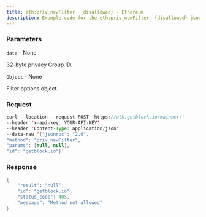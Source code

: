 ```yaml
---
title: eth:priv_newFilter  {disallowed} - Ethereum
description: Example code for the eth:priv_newFilter  {disallowed} json-rpc method. Сomplete guide on how to use eth:priv_newFilter  {disallowed} json-rpc in GetBlock.io Web3 documentation.
---
```


### Parameters


`data` - None

32-byte privacy Group ID.

`Object` - None

Filter options object.

### Request

``` java
curl --location --request POST 'https://eth.getblock.io/mainnet/' 
--header 'x-api-key: YOUR-API-KEY' 
--header 'Content-Type: application/json' 
--data-raw '{"jsonrpc": "2.0",
"method": "priv_newFilter",
"params": [null, null],
"id": "getblock.io"}'
```

###  Response

``` java
{
    "result": "null",
    "id": "getblock.io",
    "status_code": 405,
    "message": "Method not allowed"
}
```

